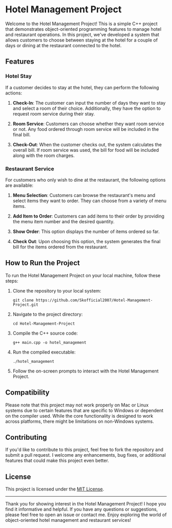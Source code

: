 # Hotel Management Project

Welcome to the Hotel Management Project! This is a simple C++ project that demonstrates object-oriented programming features to manage hotel and restaurant operations. In this project, we've developed a system that allows customers to choose between staying at the hotel for a couple of days or dining at the restaurant connected to the hotel.

## Features

### Hotel Stay
If a customer decides to stay at the hotel, they can perform the following actions:

1. **Check-In**: The customer can input the number of days they want to stay and select a room of their choice. Additionally, they have the option to request room service during their stay.

2. **Room Service**: Customers can choose whether they want room service or not. Any food ordered through room service will be included in the final bill.

3. **Check-Out**: When the customer checks out, the system calculates the overall bill. If room service was used, the bill for food will be included along with the room charges.

### Restaurant Service
For customers who only wish to dine at the restaurant, the following options are available:

1. **Menu Selection**: Customers can browse the restaurant's menu and select items they want to order. They can choose from a variety of menu items.

2. **Add Item to Order**: Customers can add items to their order by providing the menu item number and the desired quantity.

3. **Show Order**: This option displays the number of items ordered so far.

4. **Check Out**: Upon choosing this option, the system generates the final bill for the items ordered from the restaurant.

## How to Run the Project

To run the Hotel Management Project on your local machine, follow these steps:

1. Clone the repository to your local system:
   ```
   git clone https://github.com/Skofficial2007/Hotel-Management-Project.git
   ```

2. Navigate to the project directory:
   ```
   cd Hotel-Management-Project
   ```

3. Compile the C++ source code:
   ```
   g++ main.cpp -o hotel_management
   ```

4. Run the compiled executable:
   ```
   ./hotel_management
   ```

5. Follow the on-screen prompts to interact with the Hotel Management Project.

## Compatibility

Please note that this project may not work properly on Mac or Linux systems due to certain features that are specific to Windows or dependent on the compiler used. While the core functionality is designed to work across platforms, there might be limitations on non-Windows systems.

## Contributing

If you'd like to contribute to this project, feel free to fork the repository and submit a pull request. I welcome any enhancements, bug fixes, or additional features that could make this project even better.

## License

This project is licensed under the [MIT License](LICENSE).

---

Thank you for showing interest in the Hotel Management Project! I hope you find it informative and helpful. If you have any questions or suggestions, please feel free to open an issue or contact me. Enjoy exploring the world of object-oriented hotel management and restaurant services!
